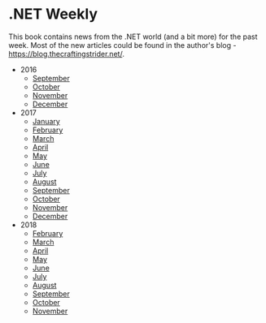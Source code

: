 # .NET Weekly

This book contains news from the .NET world (and a bit more) for the past week. Most of the new articles could be found in the author's blog - https://blog.thecraftingstrider.net/.

+ 2016
  + [September](2016.09/README.md)
  + [October](2016.10/README.md)
  + [November](2016.11/README.md)
  + [December](2016.12/README.md)
+ 2017
  + [January](2017.01/README.md)
  + [February](2017.02/README.md)
  + [March](2017.03/README.md)
  + [April](2017.04/README.md)
  + [May](2017.05/README.md)
  + [June](2017.06/README.md)
  + [July](2017.07/README.md)
  + [August](2017.08/README.md)
  + [September](2017.09/README.md)
  + [October](2017.10/README.md)
  + [November](2017.11/README.md)
  + [December](2017.12/README.md)
+ 2018
  + [February](2018.02/README.md)
  + [March](2018.03/README.md)
  + [April](2018.04/README.md)
  + [May](2018.05/README.md)
  + [June](2018.06/README.md)
  + [July](2018.07/README.md)
  + [August](2018.08/README.md)
  + [September](2018.09/README.md)
  + [October](2018.10/README.md)
  + [November](2018.11/README.md)

